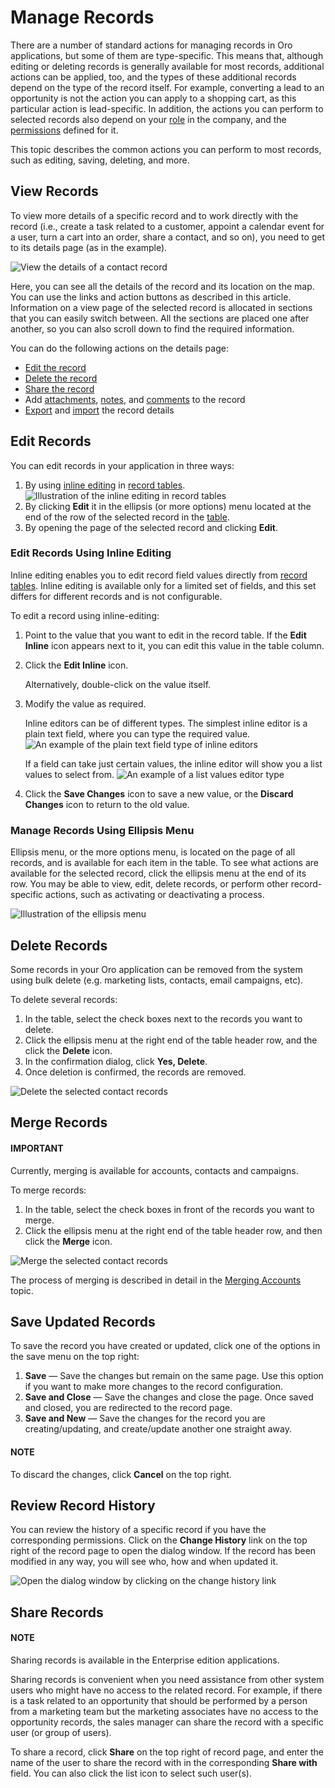 <a id="doc-grids-records"></a>

# Manage Records

There are a number of standard actions for managing records in Oro applications, but some of them are type-specific. This means that, although editing or deleting records is generally available for most records, additional actions can be applied, too, and the types of these additional records depend on the type of the record itself. For example, converting a lead to an opportunity is not the action you can apply to a shopping cart, as this particular action is lead-specific. In addition, the actions you can perform to selected records also depend on your [role](../../../system/user-management/roles/index.md#user-guide-user-management-permissions-roles) in the company, and the [permissions](../../../system/user-management/roles/index.md#user-guide-user-management-permissions) defined for it.

This topic describes the common actions you can perform to most records, such as editing, saving, deleting, and more.

<a id="user-guide-ui-components-view-pages"></a>

<a id="doc-grids-actions-records-view"></a>

## View Records

To view more details of a specific record and to work directly with the record (i.e., create a task related to a
customer, appoint a calendar event for a user, turn a cart into an order, share a contact, and so on), you need to get
to its details page (as in the example).

![View the details of a contact record](user/img/getting_started/records/view_01.png)

Here, you can see all the details of the record and its location on the map. You can use the links and
action buttons as described in this article. Information on a view page of the selected record is allocated in sections that you can easily switch between. All the sections are placed one after another, so you can also scroll down to find the required information.

You can do the following actions on the details page:

* [Edit the record](#doc-grids-actions-records-edit)
* [Delete the record](#doc-grids-actions-records-delete)
* [Share the record](#doc-grids-records-share)
* Add [attachments](../attachments.md#user-guide-activities-attachments), [notes](../notes.md#user-guide-add-note), and [comments](../comments.md#user-guide-activities-comments) to the record
* [Export](../export.md#export-records) and [import](../import.md#import-records) the record details

<a id="doc-grids-actions-records-edit"></a>

<a id="doc-grids-actions-records-edit-inline"></a>

<a id="doc-grids-actions-records-edit-editpage"></a>

## Edit Records

You can edit records in your application in three ways:

1. By using <i class="fas fa-pencil-alt" aria-hidden="true"></i> [inline editing](#doc-grids-actions-records-edit-inline) in [record tables](../../navigation/record-tables.md#doc-grids).
   ![Illustration of the inline editing in record tables](user/img/getting_started/records/inline_editing_example.png)
2. By clicking  <i class="fa fa-edit fa-lg" aria-hidden="true"></i> **Edit** it in the ellipsis (or more options) menu located at the end of the row of the selected record in the [table](../../navigation/record-tables.md#doc-grids).
3. By opening the page of the selected record and clicking **Edit**.

### Edit Records Using Inline Editing

Inline editing enables you to edit record field values directly from [record tables](#user-guide-ui-components-view-pages). Inline editing is available only for a limited set of fields, and this set differs for different records and is not configurable.

To edit a record using inline-editing:

1. Point to the value  that you want to edit in the record table. If the <i class="fas fa-pencil-alt" aria-hidden="true"></i> **Edit Inline** icon appears next to it, you can edit this value in the table column.
2. Click the <i class="fas fa-pencil-alt" aria-hidden="true"></i> **Edit Inline** icon.

   Alternatively, double-click on the value itself.
3. Modify the value as required.

   Inline editors can be of different types. The simplest inline editor is a plain text field, where you can type the required value.
   ![An example of the plain text field type of inline editors](user/img/getting_started/records/grids/inline_editing_example.png)

   If a field can take just certain values, the inline editor will show you a list values to select from.
   ![An example of a list values editor type](user/img/getting_started/records/grids/grids_inlineeditor2.png)
4. Click the <i class="fa fa-check fa-lg" aria-hidden="true"></i> **Save Changes** icon to save a new value, or the <i class="fa fa-ban fa-lg" aria-hidden="true"></i> **Discard Changes** icon to return to the old value.

### Manage Records Using Ellipsis Menu

Ellipsis menu, or the more options menu, is located on the page of all records, and is available for each item in the table. To see what actions are available for the selected record, click the ellipsis menu at the end of its row. You may be able to view, edit, delete records, or perform other record-specific actions, such as activating or deactivating a process.

![Illustration of the ellipsis menu](user/img/getting_started/records/grids/grids_editrecord.png)

<a id="doc-grids-actions-records-delete"></a>

<a id="doc-grids-actions-records-delete-single"></a>

<a id="user-guide-getting-started-mass-actions-management-console"></a>

<a id="doc-grids-actions-records-delete-multiple"></a>

## Delete Records

Some records in your Oro application can be removed from the system using bulk delete (e.g. marketing lists, contacts, email campaigns, etc).

To delete several records:

1. In the table, select the check boxes next to the records you want to delete.
2. Click the ellipsis menu at the right end of the table header row, and the click the <i class="fas fa-trash-alt" aria-hidden="true"></i> **Delete** icon.
3. In the confirmation dialog, click **Yes, Delete**.
4. Once deletion is confirmed, the records are removed.

![Delete the selected contact records](user/img/getting_started/records/grids/grids_delete_bulk.png)

<a id="doc-grids-actions-records-merge"></a>

## Merge Records

#### IMPORTANT
Currently, merging is available for accounts, contacts and campaigns.

To merge records:

1. In the table, select the check boxes in front of the records you want to merge.
2. Click the ellipsis menu at the right end of the table header row, and then click the <i class="fa fa-random fa-lg" aria-hidden="true"></i> **Merge** icon.

![Merge the selected contact records](user/img/getting_started/records/grids/grids_merge.png)

The process of merging is described in detail in the [Merging Accounts](../../../customers/accounts/merge.md#user-guide-accounts-merge) topic.

## Save Updated Records

To save the record you have created or updated, click one of the options in the save menu on the top right:

1. **Save** — Save the changes but remain on the same page. Use this option if you want to make more changes to the record configuration.
2. **Save and Close** — Save the changes and close the page. Once saved and closed, you are redirected to the record page.
3. **Save and New** — Save the changes for the record you are creating/updating, and create/update another one straight away.

#### NOTE
To discard the changes, click **Cancel** on the top right.

## Review Record History

You can review the history of a specific record if you have the corresponding permissions. Click on the **Change History** link on the top right of the record page to open the dialog window. If the record has been modified in any way, you will see who, how and when updated it.

![Open the dialog window by clicking on the change history link](user/img/getting_started/records/grids/view_history.png)

<a id="doc-grids-records-share"></a>

## Share Records

#### NOTE
Sharing records is available in the Enterprise edition applications.

Sharing records is convenient when you need assistance from other system users who might have no access to the related record. For example, if there is a task related to an opportunity that should be performed by a person from a marketing team but the marketing associates have no access to the opportunity records, the sales manager can share the record with a specific user (or group of users).

To share a record, click **Share** on the top right of record page, and enter the name of the user to share the record with in the corresponding **Share with** field. You can also click the list icon to select such user(s).

<!-- fa-bars = fa-navicon -->
<!-- Ic Tiles is used as Set As Default in saved views, and as tiles in display layout options -->
<!-- IcPencil refers to Rename in Commerce and Inline Editing in CRM -->
<!-- Check mark in the square. -->
<!-- SortDesc is also used as drop-down arrow -->
